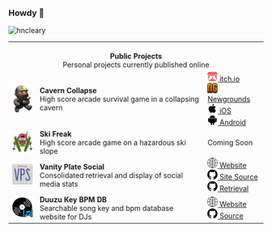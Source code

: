 ### Howdy 👋

<p align="left">
  <img
    src="https://komarev.com/ghpvc/?username=hncleary"
    alt="hncleary"
  />
</p>
<table align="center">
    <tr>
        <td colspan="6" align="center">
          <br>
            <b>
              Public Projects
            </b>
          <br>
          Personal projects currently published online
        </td>
    </tr>
    <tr>
      <!-- Cavern Collapse -->
      <td>
          <img src="./grayson-grappler.png" style="width:50px">
      </td>
      <td class="display: flex; flex-direction: column;">
        <div><b>Cavern Collapse</b></div>
        <div>High score arcade survival game in a collapsing cavern</div>
      </td>
      <td >
        <a href="https://cyranek.itch.io/cavern-collapse">
          <img src="./itchio.png" style="width:20px">
          itch.io
        </a>
        <br />
        <a href="https://www.newgrounds.com/portal/view/860822">
          <img src="./newgrounds.png" style="width:20px">
          Newgrounds
        </a>
        <br />
        <a href="https://apps.apple.com/us/app/cavern-collapse/id6451268649">
          <img src="./apple.png" style="width:20px">
            iOS
          </a>
        <br />
          <a href="https://play.google.com/store/apps/details?id=cyranek.com.cyranek.caverncollapse&hl=en_US&gl=US">
            <img src="./android.svg" style="width:20px">
            Android
          </a>
      </td>
      </tr>
      <tr>
      <!-- Ski Freak -->
      <td>
        <img src="./ski-freak.png" style="width:50px">
      </td>
      <td class="display: flex; flex-direction: column;">
        <div><b>Ski Freak</b></div>
        <div>High score arcade game on a hazardous ski slope</div>
      </td>
      <td>
        <p>Coming Soon</p>
      </td>
    </tr>
    <tr>
      <!-- Vanity Plate Social -->
      <td>
          <img src="./vps-logo.png" style="width:50px">
      </td>
      <td class="display: flex; flex-direction: column">
        <div><b>Vanity Plate Social</b></div>
        <div>Consolidated retrieval and display of social media stats</div>
      </td>
      <td>
        <a href="https://www.vanityplate.social/home">
            <img src="./globe.png" style="width:20px">
            Website
          </a>
        <br />
          <a href="https://github.com/hncleary/vanity-plate-ng">
            <img src="./github.png" style="width:20px">
            Site Source
          </a>
        <br />
          <a href="https://github.com/hncleary/vanity-plate-pr">
            <img src="./github.png" style="width:20px">
            Retrieval
          </a>
      </td>
      </tr>
      <tr>
      <!-- Duuzu KeyBpmDB -->
      <td>
          <img src="./duuzu_db_logo.png" style="width:50px">
      </td>
      <td class="display: flex; flex-direction: column">
        <div><b>Duuzu Key BPM DB</b></div>
        <div>Searchable song key and bpm database website for DJs</div>
      </td>
      <td>
        <a href="https://black-water-0be05fd10.5.azurestaticapps.net/home">
          <img src="./globe.png" style="width:20px">
          Website
        </a>
        <br />
        <a href="https://github.com/hncleary/duuzu-key-bpm-db">
          <img src="./github.png" style="width:20px">
          Source
        </a>
      </td>
    </tr>
  </table>
&nbsp;
